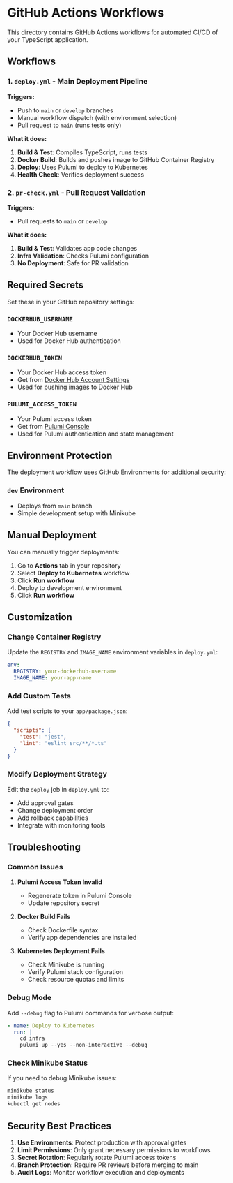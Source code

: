 # GitHub Actions Workflows

This directory contains GitHub Actions workflows for automated CI/CD of your TypeScript application.

## Workflows

### 1. `deploy.yml` - Main Deployment Pipeline
**Triggers:**
- Push to `main` or `develop` branches
- Manual workflow dispatch (with environment selection)
- Pull request to `main` (runs tests only)

**What it does:**
1. **Build & Test**: Compiles TypeScript, runs tests
2. **Docker Build**: Builds and pushes image to GitHub Container Registry
3. **Deploy**: Uses Pulumi to deploy to Kubernetes
4. **Health Check**: Verifies deployment success

### 2. `pr-check.yml` - Pull Request Validation
**Triggers:**
- Pull requests to `main` or `develop`

**What it does:**
1. **Build & Test**: Validates app code changes
2. **Infra Validation**: Checks Pulumi configuration
3. **No Deployment**: Safe for PR validation

## Required Secrets

Set these in your GitHub repository settings:

### `DOCKERHUB_USERNAME`
- Your Docker Hub username
- Used for Docker Hub authentication

### `DOCKERHUB_TOKEN`
- Your Docker Hub access token
- Get from [Docker Hub Account Settings](https://hub.docker.com/settings/security)
- Used for pushing images to Docker Hub

### `PULUMI_ACCESS_TOKEN`
- Your Pulumi access token
- Get from [Pulumi Console](https://app.pulumi.com/account/tokens)
- Used for Pulumi authentication and state management

## Environment Protection

The deployment workflow uses GitHub Environments for additional security:

### `dev` Environment
- Deploys from `main` branch
- Simple development setup with Minikube

## Manual Deployment

You can manually trigger deployments:

1. Go to **Actions** tab in your repository
2. Select **Deploy to Kubernetes** workflow
3. Click **Run workflow**
4. Deploy to development environment
5. Click **Run workflow**

## Customization

### Change Container Registry
Update the `REGISTRY` and `IMAGE_NAME` environment variables in `deploy.yml`:
```yaml
env:
  REGISTRY: your-dockerhub-username
  IMAGE_NAME: your-app-name
```

### Add Custom Tests
Add test scripts to your `app/package.json`:
```json
{
  "scripts": {
    "test": "jest",
    "lint": "eslint src/**/*.ts"
  }
}
```

### Modify Deployment Strategy
Edit the `deploy` job in `deploy.yml` to:
- Add approval gates
- Change deployment order
- Add rollback capabilities
- Integrate with monitoring tools

## Troubleshooting

### Common Issues

1. **Pulumi Access Token Invalid**
   - Regenerate token in Pulumi Console
   - Update repository secret

2. **Docker Build Fails**
   - Check Dockerfile syntax
   - Verify app dependencies are installed

3. **Kubernetes Deployment Fails**
   - Check Minikube is running
   - Verify Pulumi stack configuration
   - Check resource quotas and limits

### Debug Mode

Add `--debug` flag to Pulumi commands for verbose output:
```yaml
- name: Deploy to Kubernetes
  run: |
    cd infra
    pulumi up --yes --non-interactive --debug
```

### Check Minikube Status

If you need to debug Minikube issues:
```bash
minikube status
minikube logs
kubectl get nodes
```

## Security Best Practices

1. **Use Environments**: Protect production with approval gates
2. **Limit Permissions**: Only grant necessary permissions to workflows
3. **Secret Rotation**: Regularly rotate Pulumi access tokens
4. **Branch Protection**: Require PR reviews before merging to main
5. **Audit Logs**: Monitor workflow execution and deployments
